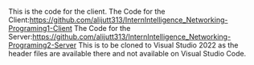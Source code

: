 This is the code for the client.
The Code for the Client:https://github.com/alijutt313/InternIntelligence_Networking-Programing1-Client
The Code for the Server:https://github.com/alijutt313/InternIntelligence_Networking-Programing2-Server
This is to be cloned to Visual Studio 2022 as the header files are available there and not available on Visual Studio Code.

